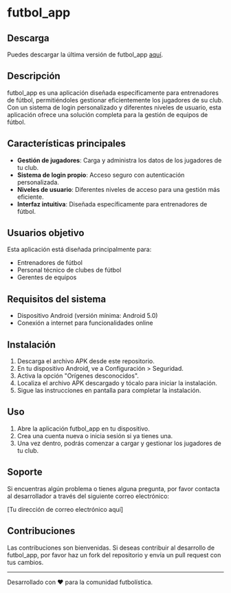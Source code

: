 # futbol_app

## Descarga
Puedes descargar la última versión de futbol_app [aquí](https://github.com/tatogobetto/futbol_app/releases/download/v1.1.0/futbolapp.apk).

## Descripción
futbol_app es una aplicación diseñada específicamente para entrenadores de fútbol, permitiéndoles gestionar eficientemente los jugadores de su club. Con un sistema de login personalizado y diferentes niveles de usuario, esta aplicación ofrece una solución completa para la gestión de equipos de fútbol.

## Características principales
- **Gestión de jugadores**: Carga y administra los datos de los jugadores de tu club.
- **Sistema de login propio**: Acceso seguro con autenticación personalizada.
- **Niveles de usuario**: Diferentes niveles de acceso para una gestión más eficiente.
- **Interfaz intuitiva**: Diseñada específicamente para entrenadores de fútbol.

## Usuarios objetivo
Esta aplicación está diseñada principalmente para:
- Entrenadores de fútbol
- Personal técnico de clubes de fútbol
- Gerentes de equipos

## Requisitos del sistema
- Dispositivo Android (versión mínima: Android 5.0)
- Conexión a internet para funcionalidades online

## Instalación
1. Descarga el archivo APK desde este repositorio.
2. En tu dispositivo Android, ve a Configuración > Seguridad.
3. Activa la opción "Orígenes desconocidos".
4. Localiza el archivo APK descargado y tócalo para iniciar la instalación.
5. Sigue las instrucciones en pantalla para completar la instalación.

## Uso
1. Abre la aplicación futbol_app en tu dispositivo.
2. Crea una cuenta nueva o inicia sesión si ya tienes una.
3. Una vez dentro, podrás comenzar a cargar y gestionar los jugadores de tu club.

## Soporte
Si encuentras algún problema o tienes alguna pregunta, por favor contacta al desarrollador a través del siguiente correo electrónico:

[Tu dirección de correo electrónico aquí]

## Contribuciones
Las contribuciones son bienvenidas. Si deseas contribuir al desarrollo de futbol_app, por favor haz un fork del repositorio y envía un pull request con tus cambios.

---

Desarrollado con ❤️ para la comunidad futbolística.
